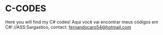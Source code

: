 # C-CODES
Here you will find my C# codes! Aqui você vai encontrar meus códigos em C#!
//ASS:Sargastico, contact: fernandocaro54@hotmail.com
